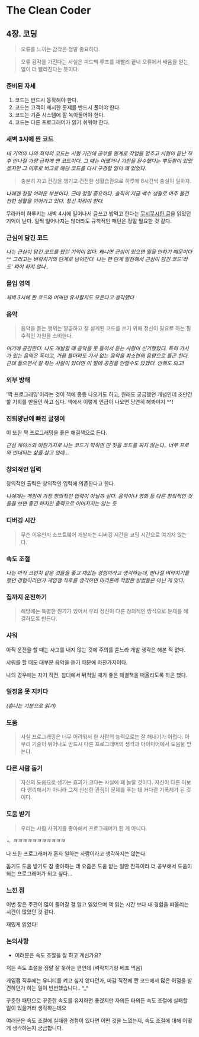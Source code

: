 # The Clean Coder

## 4장. 코딩

> 오류를 느끼는 감각은 정말 중요하다.

> 오류 감각을 가진다는 사실은 피드백 루프를 재빨리 끝내 오류에서 배움을 얻는 일이 더 빨라진다는 뜻이다.

### 준비된 자세

1. 코드는 반드시 동작해야 한다.
2. 코드는 고객이 제시한 문제를 반드시 풀어야 한다.
3. 코드는 기존 시스템에 잘 녹아들어야 한다.
4. 코드는 다른 프로그래머가 읽기 쉬워야 한다.

### 새벽 3시에 짠 코드

*내 기억의 나의 최악의 코드는 시험 기간에 공부를 핑계로 작업을 멈추고 시험이 끝난 직후 반나절 가량 급하게 짠 코드이다. 그 때는 어쨌거나 기한을 완수했다는 뿌듯함이 있었겠지만 그 이후로 버그로 해당 코드를 다시 구경할 일이 꽤 있었다.*

> 충분히 자고 건강을 챙기고 건전한 생활습관으로 하루에 8시간씩 충실히 일하자.

*나에겐 정말 어려운 부분이다. 근데 정말 중요하다. 솔직히 지금 백수 생활로 아주 불건전한 생활을 이어가고 있다. 정신 차려야 한다.*

무라카미 하루키는 새벽 4시에 일어나서 글쓰고 밥먹고 한다는 [무시무시한 글](https://brunch.co.kr/@edoodt/23)을 읽었던 기억이 난다. 일찍 일어나지는 않더라도 규칙적인 패턴은 정말 필요한 것 같다.

### 근심이 담긴 코드

*나는 근심이 담긴 코드를 짰던 기억이 없다. 왜냐면 근심이 있으면 일을 안하기 때문이다^^ 그리고는 벼락치기의 단계로 넘어간다. 나는 한 단계 발전해서 근심이 담긴 코드'라도' 짜야 하지 않나..*

### 몰입 영역

*새벽 3시에 짠 코드와 어쩌면 유사할지도 모른다고 생각했다*

### 음악

> 음악을 듣는 행위는 깔끔하고 잘 설계된 코드를 쓰기 위해 정신이 필요로 하는 필수적인 자원을 소비한다.

*여기에 공감한다. 나도 개발할 때 음악을 못 들어서 듣는 사람이 신기했었다. 특히 가사가 있는 음악은 독이고, 가끔 틀더라도 가사 없는 음악을 최소한의 음량으로 틀곤 한다. 근데 들으면서 잘 하는 사람이 있다면 이 말에 공감을 안할수도 있겠다. 안해도 되고!*

### 외부 방해

'짝 프로그래밍'이라는 것이 책에 종종 나오기도 하고, 원래도 궁금했던 개념인데 조만간 할 기회를 만들던 하고 싶다. 책에서 이렇게 언급이 나오면 당연히 해봐야지 ^^!

### 진퇴양난에 빠진 글쟁이

이 또한 짝 프로그래밍을 좋은 해결책으로 든다.

*근심 케이스와 마찬가지로 나는 코드가 막히면 딴 짓을 코드를 짜지 않는다.. 너무 프로와 반대되는 삶을 살고 있네...*

### 창의적인 입력

창의적인 출력은 창의적인 입력에 의존한다고 한다.

*나에게는 게임이 가장 창의적인 입력이 아닐까 싶다. 음악이나 영화 등 다른 창의적인 것들을 보면 좋긴 하지만 출력으로 이어지지는 않는 듯*

### 디버깅 시간

> 무슨 이유인지 소프트웨어 개발자는 디버깅 시간을 코딩 시간으로 여기지 않는다.

### 속도 조절

*나는 아직 크런치 같은 것들을 좋고 재밌는 경험이라고 생각하는데, 반나절 벼락치기를 했던 경험이라던가 게임잼 직후를 생각하면 마라톤에 적합한 방법들은 아닌 게 맞다.*

### 집까지 운전하기

> 해방에는 특별한 뭔가가 있어서 우리 정신이 다른 창의적인 방식으로 문제를 해결하도록 만든다.

### 샤워

아직 운전을 할 때는 사고를 내지 않는 것에 주의를 쏟느라 개발 생각은 해본 적 없다.

샤워를 할 때도 대부분 음악을 듣기 때문에 마찬가지이다.

나의 경우에는 자기 직전, 침대에서 뒤척일 때가 좋은 해결책을 떠올리도록 하곤 했다.

### 일정을 못 지키다

*(혼나는 기분으로 읽기)*

### 도움

> 사실 프로그래밍은 너무 어려워서 한 사람의 능력으로는 잘 해내기가 어렵다. 아무리 기술이 뛰어나도 반드시 다른 프로그래머의 생각과 아이디어에서 도움을 받는다.

### 다른 사람 돕기

> 자신의 도움으로 생기는 효과가 크다는 사실에 꽤 놀랄 것이다. 자신이 다른 이보다 영리해서가 아니라 그저 신선한 관점이 문제를 푸는 데 커다란 기폭제가 된 것이다.

### 도움 받기

> 우리는 사람 사귀기를 좋아해서 프로그래머가 된 게 아니다

*ㄴ ㅋㅋㅋㅋㅋㅋㅋㅋㅋㅋㅋ*

나 또한 프로그래머가 혼자 일하는 사람이라고 생각하지는 않는다.

돕기도 도움 받기도 참 좋아하는 데 요즘은 도움 받는 일만 잔뜩이라 더 공부해서 도움이 되는 프로그래머가 되고 싶다...

### 느낀 점

이번 장은 주관이 많이 들어갈 걸 알고 읽었으며 책 읽는 시간 보다 내 경험을 떠올리는 시간이 많았던 것 같다. 

재밌게 읽었다!

### 논의사항

- 여러분은 속도 조절을 잘 하고 계신가요?

저는 속도 조절을 정말 잘 못하는 편인데 (벼락치기랑 베프 먹음)

게임잼 직후에는 유니티를 켜고 싶지 않다던가, 마감 직전에 짠 코드에서 많은 허점을 발견하던가 하는 일이 빈번했습니다.. ^_^

꾸준한 패턴으로 꾸준한 속도를 유지하면 좋겠지만 자의든 타의든 속도 조절에 실패할 일이 있을거라 생각하는데요

여러분은 속도 조절에 실패한 경험이 있다면 어떤 것을 느꼈는지, 속도 조절에 대해 어떻게 생각하는지 궁금합니다.